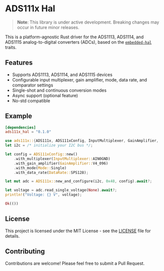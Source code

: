 # ADS111x Hal

> **Note**: This library is under active development. Breaking changes may occur in future minor releases.

This is a platform-agnostic Rust driver for the ADS1113, ADS1114, and ADS1115 analog-to-digital converters (ADCs), based on the [`embedded-hal`](https://github.com/rust-embedded/embedded-hal) traits.

## Features

- Supports ADS1113, ADS1114, and ADS1115 devices
- Configurable input multiplexer, gain amplifier, mode, data rate, and comparator settings
- Single-shot and continuous conversion modes
- Async support (optional feature)
- No-std compatible

## Example

```toml
[dependencies]
ads111x_hal = "0.1.0"
```

```rust
use ads111x::{ADS111x, ADS111xConfig, InputMultiplexer, GainAmplifier, Mode, DataRate};
let i2c = /* initialize your I2C bus */;

let config = ADS111xConfig::new()
    .with_multiplexer(InputMultiplexer::AIN0GND)
    .with_gain_amplifier(GainAmplifier::V4_096)
    .with_mode(Mode::Single)
    .with_data_rate(DataRate::SPS128);

let mut adc = ADS111x::new_and_configure(i2c, 0x48, config).await?;

let voltage = adc.read_single_voltage(None).await?;
println!("Voltage: {} V", voltage);

Ok(())
```

## License

This project is licensed under the MIT License - see the [LICENSE](LICENSE) file for details.

## Contributing

Contributions are welcome! Please feel free to submit a Pull Request.